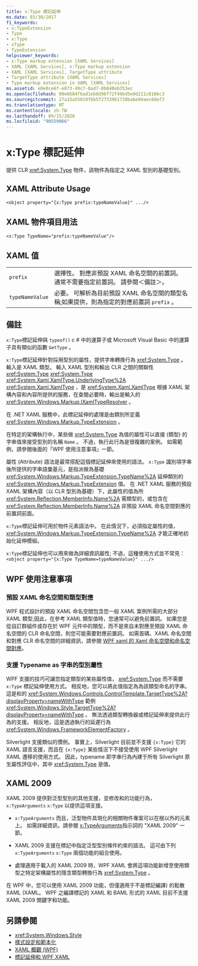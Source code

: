 ```yaml
---
title: x:Type 標記延伸
ms.date: 03/30/2017
f1_keywords:
- x:TypeExtension
- Type
- x:Type
- xType
- TypeExtension
helpviewer_keywords:
- x:Type markup extension [XAML Services]
- XAML [XAML Services], x:Type markup extension
- XAML [XAML Services], TargetType attribute
- TargetType attribute [XAML Services]
- Type markup extension in XAML [XAML Services]
ms.assetid: e0e0ce6f-e873-49c7-8ad7-8b840eb353ec
ms.openlocfilehash: 00e6684f6ad1eb8d96f72f49bd5e0d211c8166c3
ms.sourcegitcommit: 27a15a55019f6b5f2733961738babe94aec0def3
ms.translationtype: MT
ms.contentlocale: zh-TW
ms.lasthandoff: 09/15/2020
ms.locfileid: "90559066"
---
```

# <a name="xtype-markup-extension"></a>x:Type 標記延伸

提供 CLR <xref:System.Type> 物件，該物件為指定之 XAML 型別的基礎型別。

## <a name="xaml-attribute-usage"></a>XAML Attribute Usage

```xaml
<object property="{x:Type prefix:typeNameValue}" .../>
```

## <a name="xaml-object-element-usage"></a>XAML 物件項目用法

```xaml
<x:Type TypeName="prefix:typeNameValue"/>
```

## <a name="xaml-values"></a>XAML 值

|||
|-|-|
|`prefix`|選擇性。 對應非預設 XAML 命名空間的前置詞。 通常不需要指定前置詞。 請參閱＜備註＞。|
|`typeNameValue`|必要。 可解析為目前預設 XAML 命名空間的類型名稱;如果提供，則為指定的對應前置詞 `prefix` 。|

## <a name="remarks"></a>備註

`x:Type`標記延伸與 `typeof()` c # 中的運算子或 Microsoft Visual Basic 中的運算子具有類似的函數 `GetType` 。

`x:Type`標記延伸針對採用型別的屬性，提供字串轉換行為 <xref:System.Type> 。 輸入是 XAML 類型。 輸入 XAML 型別和輸出 CLR 之間的關聯性 <xref:System.Type> <xref:System.Type> <xref:System.Xaml.XamlType.UnderlyingType%2A> <xref:System.Xaml.XamlType> ，是 <xref:System.Xaml.XamlType> 根據 XAML 架構內容和內容所提供的服務，在查閱必要時，輸出是輸入的 <xref:System.Windows.Markup.IXamlTypeResolver> 。

在 .NET XAML 服務中，此標記延伸的處理是由類別所定義 <xref:System.Windows.Markup.TypeExtension> 。

在特定的架構執行中，某些做 <xref:System.Type> 為值的屬性可以直接 (類型) 的字串值來接受型別的名稱 `Name` 。 不過，執行此行為是很複雜的案例。 如需範例，請參閱後面的「WPF 使用注意事項」一節。

屬性 (Attribute) 語法是最常搭配這個標記延伸來使用的語法。 `x:Type` 識別項字串後所提供的字串語彙基元，是指派做為基礎 <xref:System.Windows.Markup.TypeExtension.TypeName%2A> 延伸類別的 <xref:System.Windows.Markup.TypeExtension> 值。 在 .NET XAML 服務的預設 XAML 架構內容（以 CLR 型別為基礎）下，此屬性的值為所 <xref:System.Reflection.MemberInfo.Name%2A> 需類型的，或包含在 <xref:System.Reflection.MemberInfo.Name%2A> 非預設 XAML 命名空間對應的前置詞前面。

`x:Type`標記延伸可用於物件元素語法中。 在此情況下，必須指定屬性的值， <xref:System.Windows.Markup.TypeExtension.TypeName%2A> 才能正確地初始化延伸模組。

`x:Type`標記延伸也可以用來做為詳細資訊屬性; 不過，這種使用方式並不常見：`<object property="{x:Type TypeName=typeNameValue}" .../>`

## <a name="wpf-usage-notes"></a>WPF 使用注意事項

### <a name="default-xaml-namespace-and-type-mapping"></a>預設 XAML 命名空間和類型對應

WPF 程式設計的預設 XAML 命名空間包含您一般 XAML 案例所需的大部分 XAML 類型;因此，在參考 XAML 類型值時，您通常可以避免前置詞。 如果您是從自訂群組件或存在於 WPF 元件中的類型，而不是來自未對應至預設 XAML 命名空間的 CLR 命名空間，則您可能需要對應前置詞。 如需首碼、XAML 命名空間和對應 CLR 命名空間的詳細資訊，請參閱 [WPF xaml 的 Xaml 命名空間和命名空間對應](/dotnet/desktop/wpf/advanced/xaml-namespaces-and-namespace-mapping-for-wpf-xaml)。

### <a name="type-properties-that-support-typename-as-string"></a>支援 Typename as 字串的型別屬性

WPF 支援的技巧可讓您指定類型的某些屬性值， <xref:System.Type> 而不需要 `x:Type` 標記延伸使用方式。 相反地，您可以將此值指定為為該類型命名的字串。 這是和的 <xref:System.Windows.Controls.ControlTemplate.TargetType%2A?displayProperty=nameWithType> 範例 <xref:System.Windows.Style.TargetType%2A?displayProperty=nameWithType> 。 無法透過類型轉換器或標記延伸來提供此行為的支援。 相反地，這是透過執行的延遲行為 <xref:System.Windows.FrameworkElementFactory> 。

Silverlight 支援類似的慣例。 事實上，Silverlight 目前並不支援 `{x:Type}` 它的 XAML 語言支援，而且在 `{x:Type}` 某些情況下不接受使用 WPF Silverlight XAML 遷移的使用方式。 因此，typename 即字串行為內建于所有 Silverlight 原生屬性評估中，其中 <xref:System.Type> 是值。

## <a name="xaml-2009"></a>XAML 2009

XAML 2009 提供對泛型型別的其他支援，並修改和的功能行為， `x:TypeArguments` `x:Type` 以提供這項支援。

- `x:TypeArguments` 而且，泛型物件具現化的相關物件專案可以在根以外的元素上。 如需詳細資訊，請參閱 [x:TypeArguments](xtypearguments-directive.md)指示詞的 "XAML 2009" 一節。

- XAML 2009 支援在標記中指定泛型型別條件約束的語法。 這可由下列 `x:TypeArguments` `x:Type` 兩個功能的組合使用。

- 處理適用于載入的 XAML 2009 時，WPF XAML 會將這項功能新增至使用類型之特定架構屬性的隱含類型轉換行為 <xref:System.Type> 。

在 WPF 中，您可以使用 XAML 2009 功能，但僅適用于不是標記編譯) 的鬆散 XAML (XAML。 WPF 之編譯標記的 XAML 和 BAML 形式的 XAML 目前不支援 XAML 2009 關鍵字和功能。

## <a name="see-also"></a>另請參閱

- <xref:System.Windows.Style>
- [樣式設定和範本化](../fundamentals/styles-templates-overview.md)
- [XAML 概觀 (WPF)](../fundamentals/xaml.md)
- [標記延伸和 WPF XAML](/dotnet/desktop/wpf/advanced/markup-extensions-and-wpf-xaml)
